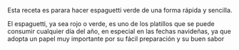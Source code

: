 Esta receta es parara hacer espaguetti verde de una
forma rápida y sencilla.  

El espaguetti, ya sea rojo o verde, es uno de los platillos 
que se puede consumir cualquier día del año, en especial en 
las fechas navideñas, ya que adopta un papel muy importante
por su fácil preparación y su buen sabor
